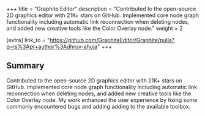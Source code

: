 +++
title = "Graphite Editor"
description = "Contributed to the open-source 2D graphics editor with 21K+ stars on GitHub. Implemented core node graph functionality including automatic link reconnection when deleting nodes, and added new creative tools like the Color Overlay node."
weight = 2

[extra]
link_to = "https://github.com/GraphiteEditor/Graphite/pulls?q=is%3Apr+author%3Adhruv-ahuja"
+++

## Summary

Contributed to the open-source 2D graphics editor with 21K+ stars on GitHub. Implemented core node graph functionality including automatic link reconnection when deleting nodes, and added new creative tools like the Color Overlay node.
My work enhanced the user experience by fixing some commonly encountered bugs and adding adding to the available toolbox.
